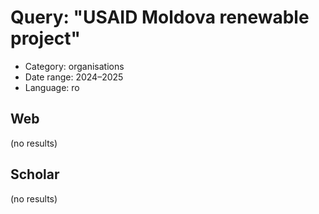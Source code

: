 # Query: "USAID Moldova renewable project"
- Category: organisations
- Date range: 2024–2025
- Language: ro

## Web

(no results)

## Scholar

(no results)

